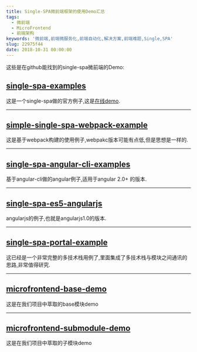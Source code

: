 ```yaml
---
title: Single-SPA微前端框架的使用Demo汇总
tags:
  - 微前端
  - MicroFrontend
  - 前端架构
keywords: '微前端,前端微服务化,前端自动化,解决方案,前端难题,Single,SPA'
slug: 22975f44
date: 2018-10-31 00:00:00
---
```


这些是在github能找到的single-spa微前端的Demo:

## [single-spa-examples](https://github.com/CanopyTax/single-spa-examples) 

这是一个single-spa做的官方例子,这是[在线demo](http://single-spa.surge.sh).

---

## [simple-single-spa-webpack-example](https://github.com/joeldenning/simple-single-spa-webpack-example) 


这是基于webpack构建的使用例子,webpakc版本可能有点低,但是思想是一样的.

---

## [single-spa-angular-cli-examples](https://github.com/PlaceMe-SAS/single-spa-angular-cli-examples) 

基于angular-cli做的angular例子,适用于angular 2.0+ 的版本.

---

## [single-spa-es5-angularjs](https://github.com/joeldenning/single-spa-es5-angularjs) 


angularjs的例子,也就是angularjs1.0的版本.

---

## [single-spa-portal-example](https://github.com/me-12/single-spa-portal-example)

这已经是一个非常完整的多技术栈用例了,里面集成了多技术栈与模块之间通讯的思路,非常值得研究.

---

## [microfrontend-base-demo](https://github.com/Fantasy9527/microfrontend-base-demo) 

这是在我们项目中萃取的base模块demo

---

## [microfrontend-submodule-demo](https://github.com/Fantasy9527/microfrontend-submodule-demo) 

这是在我们项目中萃取的子模块demo